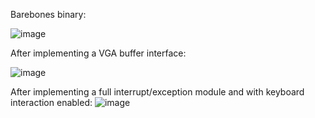 Barebones binary:

![image](https://github.com/JiaFengYu/rust_os/assets/48167665/99389bc6-93e6-4843-8523-e30d7d748ff4)

After implementing a VGA buffer interface:

![image](https://github.com/JiaFengYu/rust_os/assets/48167665/6a3302b0-2915-437f-8c4c-6cf71256afa6)

After implementing a full interrupt/exception module and with keyboard interaction enabled:
![image](https://github.com/user-attachments/assets/8a6eed42-a506-40ae-b65a-22107bfa798e)
